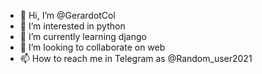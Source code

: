- 👋 Hi, I’m @GerardotCol
- 👀 I’m interested in python
- 🌱 I’m currently learning django
- 💞️ I’m looking to collaborate on web
- 📫 How to reach me in Telegram as @Random_user2021

<!---
GerardotCol/GerardotCol is a ✨ special ✨ repository because its `README.md` (this file) appears on your GitHub profile.
You can click the Preview link to take a look at your changes.
--->
